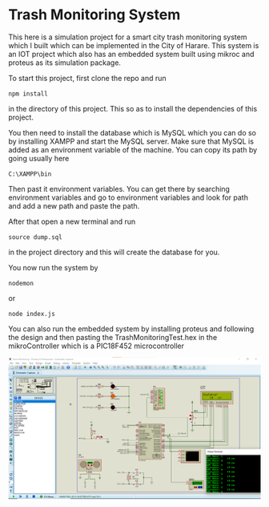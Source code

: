 # Trash Monitoring System

This here is a simulation project for a smart city trash monitoring system which I built which can be implemented in the City of Harare.
This system is an IOT project which also has an embedded system built using mikroc and proteus as its simulation package.

To start this project, first clone the repo and run
```shell
npm install
```
in the directory of this project.
This so as to install the dependencies of this project.

You then need to install the database which is MySQL which you can do so by installing XAMPP and start the MySQL server.
Make sure that MySQL is added as an environment variable of the machine.
You can copy its path by going usually here
```path
C:\XAMPP\bin
```
Then past it environment variables.
You can get there by searching environment variables and go to environment variables and look for path and add a new path and paste the path.

After that open a new terminal and run 
```shell
source dump.sql
```
in the project directory and this will create the database for you. 

You now run the system by 
```shell
nodemon
```
or 
```shell
node index.js
```

You can also run the embedded system by installing proteus and following the design and then pasting the TrashMonitoringTest.hex in the mikroController which is a PIC18F452 microcontroller

![Embedded system simulation running in proteus](simulation.png)
